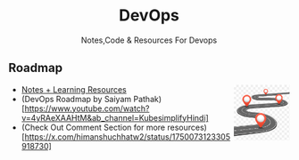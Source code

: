<h1 align="center">DevOps</h1>
<p align="center">Notes,Code & Resources For Devops</p>

## Roadmap
<img align="right" src="Roadmap Thumbnail.png" height="100" alt="Roadmap"> 

- [Notes + Learning Resources](Kubernetes/README.md)
- (DevOps Roadmap by Saiyam Pathak)[https://www.youtube.com/watch?v=4yRAeXAAHtM&ab_channel=KubesimplifyHindi]
- (Check Out Comment Section for more resources)[https://x.com/himanshuchhatw2/status/1750073123305918730]